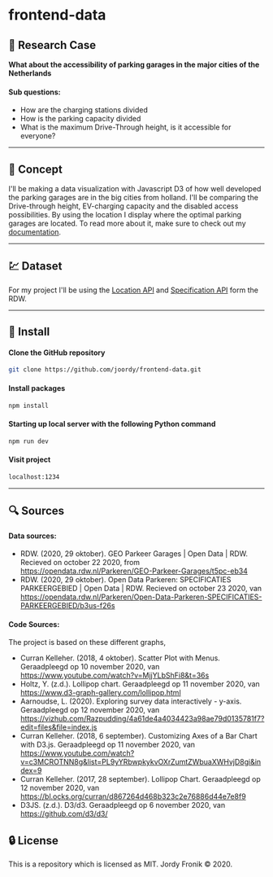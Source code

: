 # frontend-data

## :page_facing_up: Research Case

**What about the accessibility of parking garages in the major cities of the Netherlands**

#### Sub questions:

- How are the charging stations divided
- How is the parking capacity divided
- What is the maximum Drive-Through height, is it accessible for everyone?

---

## :flashlight: Concept

I'll be making a data visualization with Javascript D3 of how well developed the parking garages are in the big cities from holland. I'll be comparing the Drive-through height, EV-charging capacity and the disabled access possibilities. By using the location I display where the optimal parking garages are located. To read more about it, make sure to check out my [documentation](https://github.com/joordy/frontend-data/wiki/Concept).

---

## :chart: Dataset

For my project I'll be using the [Location API](https://opendata.rdw.nl/Parkeren/GEO-Parkeer-Garages/t5pc-eb34) and [Specification API](https://opendata.rdw.nl/Parkeren/Open-Data-Parkeren-SPECIFICATIES-PARKEERGEBIED/b3us-f26s) form the RDW.

---

<!-- ## :key: Interesting functional pattern

--- -->

## :rocket: Install

#### Clone the GitHub repository

```bash
git clone https://github.com/joordy/frontend-data.git
```

#### Install packages

```bash
npm install
```

#### Starting up local server with the following Python command

```bash
npm run dev
```

#### Visit project

```bash
localhost:1234
```

---

## :mag: Sources

#### Data sources:

- RDW. (2020, 29 oktober). GEO Parkeer Garages | Open Data | RDW. Recieved on october 22 2020, from https://opendata.rdw.nl/Parkeren/GEO-Parkeer-Garages/t5pc-eb34
- RDW. (2020, 29 oktober). Open Data Parkeren: SPECIFICATIES PARKEERGEBIED | Open Data | RDW. Recieved on october 23 2020, van https://opendata.rdw.nl/Parkeren/Open-Data-Parkeren-SPECIFICATIES-PARKEERGEBIED/b3us-f26s

#### Code Sources:

The project is based on these different graphs,

- Curran Kelleher. (2018, 4 oktober). Scatter Plot with Menus. Geraadpleegd op 10 november 2020, van https://www.youtube.com/watch?v=MjjYLbShFi8&t=36s
- Holtz, Y. (z.d.). Lollipop chart. Geraadpleegd op 11 november 2020, van https://www.d3-graph-gallery.com/lollipop.html
- Aarnoudse, L. (2020). Exploring survey data interactively - y-axis. Geraadpleegd op 12 november 2020, van https://vizhub.com/Razpudding/4a61de4a4034423a98ae79d0135781f7?edit=files&file=index.js
- Curran Kelleher. (2018, 6 september). Customizing Axes of a Bar Chart with D3.js. Geraadpleegd op 11 november 2020, van https://www.youtube.com/watch?v=c3MCROTNN8g&list=PL9yYRbwpkykvOXrZumtZWbuaXWHvjD8gi&index=9
- Curran Kelleher. (2017, 28 september). Lollipop Chart. Geraadpleegd op 12 november 2020, van https://bl.ocks.org/curran/d867264d468b323c2e76886d44e7e8f9
- D3JS. (z.d.). D3/d3. Geraadpleegd op 6 november 2020, van https://github.com/d3/d3/

## :lock: License

This is a repository which is licensed as MIT. Jordy Fronik ©️ 2020.
